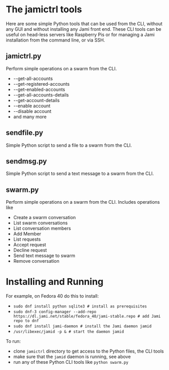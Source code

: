 # The jamictrl tools

Here are some simple Python tools that can be used from the CLI, without any GUI and without installing any Jami front end. 
These CLI tools can be useful on head-less servers like Raspberry Pis or for managing a Jami installation from the command line, or via SSH.

## jamictrl.py

Perform simple operations on a swarm from the CLI. 

+ --get-all-accounts
+ --get-registered-accounts
+ --get-enabled-accounts
+ --get-all-accounts-details
+ --get-account-details
+ --enable account
+ --disable account
+ and many more

## sendfile.py

Simple Python script to send a file to a swarm from the CLI.

## sendmsg.py

Simple Python script to send a text message to a swarm from the CLI.

## swarm.py

Perform simple operations on a swarm from the CLI. 
Includes operations like 

+ Create a swarm conversation
+ List swarm conversations
+ List conversation members
+ Add Member
+ List requests
+ Accept request
+ Decline request
+ Send text message to swarm
+ Remove conversation


# Installing and Running

For example, on Fedora 40 do this to install:

+ `sudo dnf install python sqlite3 # install as prerequisites`
+ `sudo dnf-3 config-manager --add-repo https://dl.jami.net/stable/fedora_40/jami-stable.repo # add Jami repo to dnf`
+ `sudo dnf install jami-daemon # install the Jami daemon jamid`
+ `/usr/libexec/jamid -p & # start the daemon jamid`

To run:

+ clone `jamictrl` directory to get access to the Python files, the CLI tools
+ make sure that the `jamid` daemon is running, see above
+ run any of these Python CLI tools like `python swarm.py`
